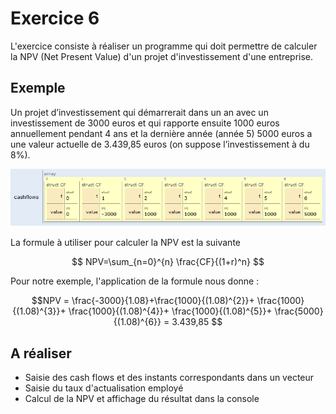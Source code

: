 # Exercice 6


L'exercice consiste à réaliser un programme qui doit permettre de calculer la NPV (Net Present Value) d'un projet d'investissement d'une entreprise.

## Exemple
Un projet d’investissement qui démarrerait dans un an avec un investissement de 3000 euros  et qui rapporte ensuite 1000 euros annuellement pendant 4 ans  et la dernière année (année 5) 5000 euros  a une valeur actuelle de 3.439,85 euros (on suppose l’investissement à du 8%).

![Exemple](images/cash_flows.png)

La formule à utiliser pour calculer la NPV est la suivante
```math

NPV=\sum_{n=0}^{n} \frac{CF}{(1+r)^n}

```

Pour notre exemple, l'application de la formule nous donne :
```math
NPV = \frac{-3000}{1.08}+\frac{1000}{(1.08)^{2}}+ \frac{1000}{(1.08)^{3}}+ \frac{1000}{(1.08)^{4}}+ \frac{1000}{(1.08)^{5}}+ \frac{5000}{(1.08)^{6}} = 3.439,85

```

## A réaliser
- Saisie des cash flows et des instants correspondants dans un vecteur
- Saisie du taux d'actualisation employé
- Calcul de la NPV et affichage du résultat dans la console


